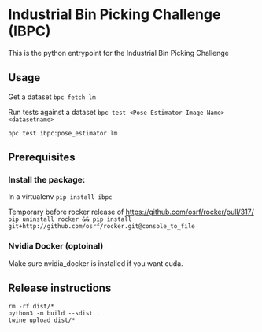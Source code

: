 # Industrial Bin Picking Challenge (IBPC)

This is the python entrypoint for the Industrial Bin Picking Challenge

## Usage

Get a dataset
`bpc fetch lm`


Run tests against a dataset
`bpc test <Pose Estimator Image Name> <datasetname> `

`bpc test ibpc:pose_estimator lm`


## Prerequisites


### Install the package:

In a virtualenv
`pip install ibpc`

Temporary before rocker release of https://github.com/osrf/rocker/pull/317/ 
`pip uninstall rocker && pip install git+http://github.com/osrf/rocker.git@console_to_file`


### Nvidia Docker (optoinal)
Make sure nvidia_docker is installed if you want cuda. 

## Release instructions

```
rm -rf dist/*
python3 -m build --sdist .
twine upload dist/*
```